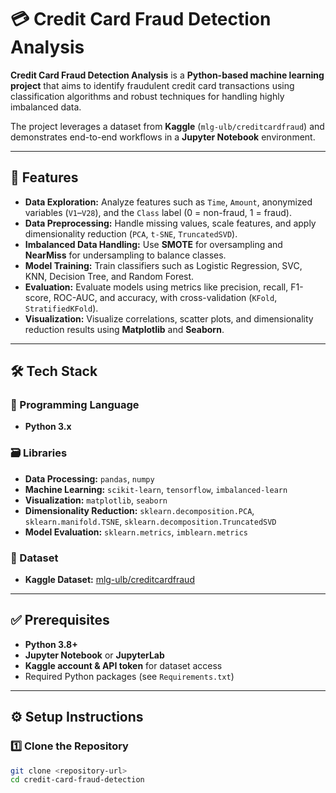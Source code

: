 # 💳 Credit Card Fraud Detection Analysis

**Credit Card Fraud Detection Analysis** is a **Python-based machine learning project** that aims to identify fraudulent credit card transactions using classification algorithms and robust techniques for handling highly imbalanced data.  

The project leverages a dataset from **Kaggle** (`mlg-ulb/creditcardfraud`) and demonstrates end-to-end workflows in a **Jupyter Notebook** environment.

---

## 🚀 Features

- **Data Exploration:** Analyze features such as `Time`, `Amount`, anonymized variables (`V1`–`V28`), and the `Class` label (0 = non-fraud, 1 = fraud).
- **Data Preprocessing:** Handle missing values, scale features, and apply dimensionality reduction (`PCA`, `t-SNE`, `TruncatedSVD`).
- **Imbalanced Data Handling:** Use **SMOTE** for oversampling and **NearMiss** for undersampling to balance classes.
- **Model Training:** Train classifiers such as Logistic Regression, SVC, KNN, Decision Tree, and Random Forest.
- **Evaluation:** Evaluate models using metrics like precision, recall, F1-score, ROC-AUC, and accuracy, with cross-validation (`KFold`, `StratifiedKFold`).
- **Visualization:** Visualize correlations, scatter plots, and dimensionality reduction results using **Matplotlib** and **Seaborn**.

---

## 🛠️ Tech Stack

### 🧩 Programming Language
- **Python 3.x**

### 🗃️ Libraries
- **Data Processing:** `pandas`, `numpy`
- **Machine Learning:** `scikit-learn`, `tensorflow`, `imbalanced-learn`
- **Visualization:** `matplotlib`, `seaborn`
- **Dimensionality Reduction:** `sklearn.decomposition.PCA`, `sklearn.manifold.TSNE`, `sklearn.decomposition.TruncatedSVD`
- **Model Evaluation:** `sklearn.metrics`, `imblearn.metrics`

### 📂 Dataset
- **Kaggle Dataset:** [mlg-ulb/creditcardfraud](https://www.kaggle.com/mlg-ulb/creditcardfraud)

---

## ✅ Prerequisites

- **Python 3.8+**
- **Jupyter Notebook** or **JupyterLab**
- **Kaggle account & API token** for dataset access
- Required Python packages (see `Requirements.txt`)

---

## ⚙️ Setup Instructions

### 1️⃣ Clone the Repository

```bash
git clone <repository-url>
cd credit-card-fraud-detection
